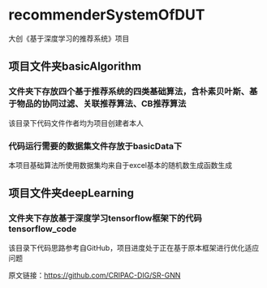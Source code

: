 # recommenderSystemOfDUT
大创《基于深度学习的推荐系统》项目
## 项目文件夹basicAlgorithm
### 文件夹下存放四个基于推荐系统的四类基础算法，含朴素贝叶斯、基于物品的协同过滤、关联推荐算法、CB推荐算法
该目录下代码文件作者均为项目创建者本人
### 代码运行需要的数据集文件存放于basicData下
本项目基础算法所使用数据集均来自于excel基本的随机数生成函数生成
## 项目文件夹deepLearning
### 文件夹下存放基于深度学习tensorflow框架下的代码tensorflow_code
该目录下代码思路参考自GitHub，项目进度处于正在基于原本框架进行优化适应问题

原文链接：https://github.com/CRIPAC-DIG/SR-GNN
